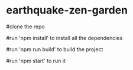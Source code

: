 # earthquake-zen-garden

#clone the repo

#run 'npm install' to install all the dependencies

#run 'npm run build' to build the project

#run 'npm start' to run it
